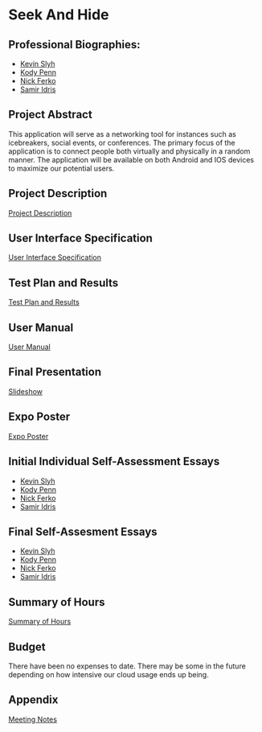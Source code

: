 <!-- HEADER -->
# Seek And Hide
## Professional Biographies:
- [Kevin Slyh](Professional_Biographies/Kevin_Slyh_Professional_Biography.md)
- [Kody Penn](Professional_Biographies/Kody_Penn_Professional_Biography.md)
- [Nick Ferko](Professional_Biographies/Nick_Ferko_Professional_Biography.md)
- [Samir Idris](Professional_Biographies/Samir_Idris_Professional_Biography.md)

## Project Abstract
This application will serve as a networking tool for instances such as icebreakers, social events, or conferences. The primary focus of the application is to connect people both virtually and physically in a random manner. The application will be available on both Android and IOS devices to maximize our potential users. 

## Project Description
[Project Description](Details.md)

## User Interface Specification
[User Interface Specification]()

## Test Plan and Results
[Test Plan and Results]()

## User Manual
[User Manual](User_Guide.md) 

## Final Presentation
[Slideshow](Senior%20Design%20Spring%20Presentation.pdf)

## Expo Poster
[Expo Poster](ExpoPoster.pdf)

## Initial Individual Self-Assessment Essays
- [Kevin Slyh](Individual_Assessments/Fall/Kevin_Slyh_Individual_Assessment.md)
- [Kody Penn](Individual_Assessments/Fall/Kody_Penn_Individual_Assessment.md)
- [Nick Ferko](Individual_Assessments/Fall/Nick_Ferko_Individual_Assessment.md)
- [Samir Idris](Individual_Assessments/Fall/Samir_Idris_Individual_Assessment.md)

## Final Self-Assesment Essays
- [Kevin Slyh](Individual_Assessments/Spring/Kevin_Slyh_Individual_Assessment.md)
- [Kody Penn](Individual_Assessments/Spring/Kody_Penn_Individual_Assessment.md)
- [Nick Ferko](Individual_Assessments/Spring/Nick_Ferko_Individual_Assessment.md)
- [Samir Idris](Individual_Assessments/Spring/Samir_Idris_Individual_Assessment.md)

## Summary of Hours
[Summary of Hours](Meeting_Notes/Summary_of_Each_Semester.md)

## Budget
There have been no expenses to date. There may be some in the future depending on how intensive our cloud usage ends up being.

## Appendix
[Meeting Notes](Meeting_Notes/Meeting_Notes.md)
